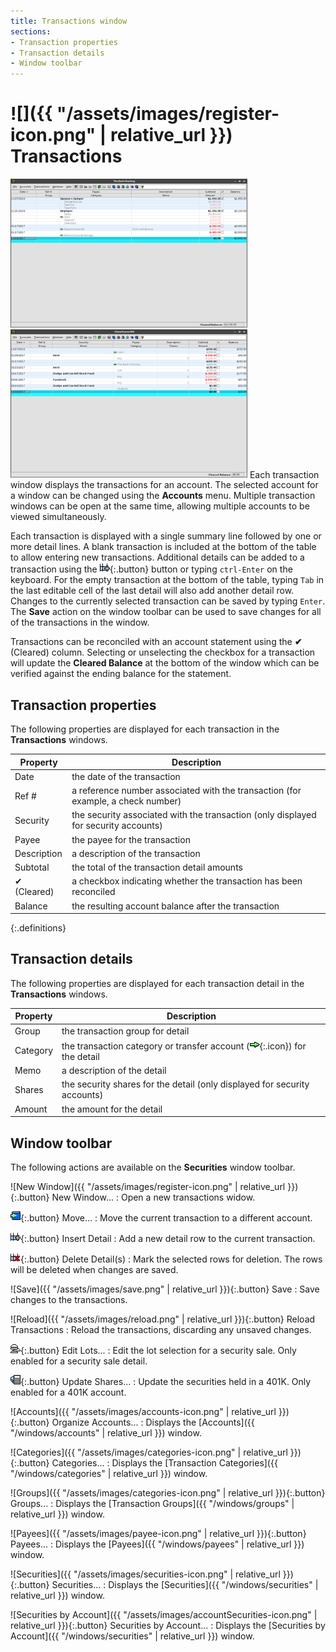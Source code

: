 ```yaml
---
title: Transactions window
sections:
- Transaction properties
- Transaction details
- Window toolbar
---
```

# ![]({{ "/assets/images/register-icon.png" | relative_url }}) Transactions

<img class="screen-shot" src="transactions-window.png" width="379" title="Transactions Window"
     alt="Transactions Window"/>
<img class="screen-shot" src="security-transactions-window.png" width="379" title="Security Transactions Window"
     alt="Security Transactions Window"/>
Each transaction window displays the transactions for an account.  The selected
account for a window can be changed using the **Accounts** menu.  Multiple
transaction windows can be open at the same time, allowing multiple accounts to be
viewed simultaneously.

Each transaction is displayed with a single summary line followed by one or
more detail lines.  A blank transaction is included at the bottom of the table
to allow entering new transactions.  Additional details can be added to a
transaction using the ![](newDetail.png){:.button} button or typing `ctrl-Enter`
on the keyboard.  For the empty transaction at the bottom of the table, typing
`Tab` in the last editable cell of the last detail will also add another detail row.
Changes to the currently selected transaction can be saved by typing `Enter`.
The **Save** action on the window toolbar can be used to save changes for all of the
transactions in the window.

Transactions can be reconciled with an account statement using the **&#10004;** (Cleared)
column.  Selecting or unselecting the checkbox for a transaction will update the
**Cleared Balance** at the bottom of the window which can be verified against
the ending balance for the statement.

## Transaction properties
The following properties are displayed for each transaction in the **Transactions** windows.

| Property | Description |
|---|---|
| Date | the date of the transaction |
| Ref # | a reference number associated with the transaction (for example, a check number) |
| Security | the security associated with the transaction (only displayed for security accounts) |
| Payee | the payee for the transaction |
| Description | a description of the transaction |
| Subtotal | the total of the transaction detail amounts |
| &#10004; (Cleared) | a checkbox indicating whether the transaction has been reconciled |
| Balance | the resulting account balance after the transaction |
{:.definitions}

## Transaction details
The following properties are displayed for each transaction detail in the **Transactions** windows.

| Property | Description |
|---|---|
| Group | the transaction group for detail |
| Category | the transaction category or transfer account (![](transfer.png){:.icon}) for the detail |
| Memo | a description of the detail |
| Shares | the security shares for the detail (only displayed for security accounts) |
| Amount | the amount for the detail |

## Window toolbar
The following actions are available on the **Securities** window toolbar.

![New Window]({{ "/assets/images/register-icon.png" | relative_url }}){:.button} New Window...
: Open a new transactions widow.

![Move](moveTransaction.png){:.button} Move...
: Move the current transaction to a different account.

![Insert Detail](newDetail.png){:.button} Insert Detail
: Add a new detail row to the current transaction.

![Delete Details](deleteDetail.png){:.button} Delete Detail(s)
: Mark the selected rows for deletion.  The rows will be deleted when changes are saved.

![Save]({{ "/assets/images/save.png" | relative_url }}){:.button} Save
: Save changes to the transactions.

![Reload]({{ "/assets/images/reload.png" | relative_url }}){:.button} Reload Transactions
: Reload the transactions, discarding any unsaved changes.

![Edit Lots](editLots.png){:.button} Edit Lots...
: Edit the lot selection for a security sale.  Only enabled for a security sale detail.

![Update Shares](updateShares.png){:.button} Update Shares...
: Update the securities held in a 401K.  Only enabled for a 401K account.

![Accounts]({{ "/assets/images/accounts-icon.png" | relative_url }}){:.button} Organize Accounts...
: Displays the [Accounts]({{ "/windows/accounts" | relative_url }}) window.

![Categories]({{ "/assets/images/categories-icon.png" | relative_url }}){:.button} Categories...
: Displays the [Transaction Categories]({{ "/windows/categories" | relative_url }}) window.

![Groups]({{ "/assets/images/categories-icon.png" | relative_url }}){:.button} Groups...
: Displays the [Transaction Groups]({{ "/windows/groups" | relative_url }}) window.

![Payees]({{ "/assets/images/payee-icon.png" | relative_url }}){:.button} Payees...
: Displays the [Payees]({{ "/windows/payees" | relative_url }}) window.

![Securities]({{ "/assets/images/securities-icon.png" | relative_url }}){:.button} Securities...
: Displays the [Securities]({{ "/windows/securities" | relative_url }}) window.

![Securities by Account]({{ "/assets/images/accountSecurities-icon.png" | relative_url }}){:.button} Securities by Account...
: Displays the [Securities by Account]({{ "/windows/securities" | relative_url }}) window.
